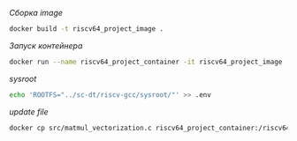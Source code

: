 *Сборка image*
``` bash
docker build -t riscv64_project_image .  
```

*Запуск контейнера*
``` bash
docker run --name riscv64_project_container -it riscv64_project_image
```

*sysroot*
``` bash
echo 'ROOTFS="../sc-dt/riscv-gcc/sysroot/"' >> .env
```

*update file*
``` bash
docker cp src/matmul_vectorization.c riscv64_project_container:/riscv64_project/src/matmul_vectorization.c
```